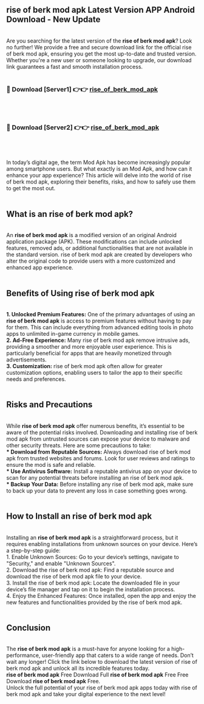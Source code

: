 ## rise of berk mod apk Latest Version APP Android Download - New Update
<br>
Are you searching for the latest version of the <strong>rise of berk mod apk</strong>? Look no further! We provide a free and secure download link for the official rise of berk mod apk, ensuring you get the most up-to-date and trusted version. Whether you're a new user or someone looking to upgrade, our download link guarantees a fast and smooth installation process.
<br>
<br>
<h3>🔴 Download [Server1] 👉👉 <a href="https://modyolo.store/rise+of+berk+mod+apk">rise_of_berk_mod_apk</a></h3><br>
<br>
<h3>🔴 Download [Server2] 👉👉 <a href="https://modyolo.store/rise+of+berk+mod+apk">rise_of_berk_mod_apk</a></h3><br>
<br>
<br>
In today’s digital age, the term Mod Apk has become increasingly popular among smartphone users. But what exactly is an Mod Apk, and how can it enhance your app experience? This article will delve into the world of rise of berk mod apk, exploring their benefits, risks, and how to safely use them to get the most out.
<br>
<br>
<h2>What is an rise of berk mod apk?</h2>
<br>
An <strong>rise of berk mod apk</strong> is a modified version of an original Android application package (APK). These modifications can include unlocked features, removed ads, or additional functionalities that are not available in the standard version. rise of berk mod apk are created by developers who alter the original code to provide users with a more customized and enhanced app experience.
<br>
<br>
<h2>Benefits of Using rise of berk mod apk</h2>
<br>
<strong> 1. Unlocked Premium Features:</strong> One of the primary advantages of using an <strong>rise of berk mod apk</strong> is access to premium features without having to pay for them. This can include everything from advanced editing tools in photo apps to unlimited in-game currency in mobile games.
<br>
<strong> 2. Ad-Free Experience:</strong> Many rise of berk mod apk remove intrusive ads, providing a smoother and more enjoyable user experience. This is particularly beneficial for apps that are heavily monetized through advertisements.
<br>
<strong> 3. Customization:</strong> rise of berk mod apk often allow for greater customization options, enabling users to tailor the app to their specific needs and preferences.
<br>
<br>
<h2>Risks and Precautions</h2>
<br>
While <strong>rise of berk mod apk</strong> offer numerous benefits, it’s essential to be aware of the potential risks involved. Downloading and installing rise of berk mod apk from untrusted sources can expose your device to malware and other security threats. Here are some precautions to take:
<br>
<strong> * Download from Reputable Sources:</strong> Always download rise of berk mod apk from trusted websites and forums. Look for user reviews and ratings to ensure the mod is safe and reliable.
<br>
<strong> * Use Antivirus Software:</strong> Install a reputable antivirus app on your device to scan for any potential threats before installing an rise of berk mod apk.
<br>
<strong> * Backup Your Data:</strong> Before installing any rise of berk mod apk, make sure to back up your data to prevent any loss in case something goes wrong.
<br>
<br>
<h2>How to Install an rise of berk mod apk</h2>
<br>
Installing an <strong>rise of berk mod apk</strong> is a straightforward process, but it requires enabling installations from unknown sources on your device. Here’s a step-by-step guide:
<br>
 1. Enable Unknown Sources: Go to your device’s settings, navigate to "Security," and enable "Unknown Sources".
<br>
 2. Download the rise of berk mod apk: Find a reputable source and download the rise of berk mod apk file to your device.
<br>
 3. Install the rise of berk mod apk: Locate the downloaded file in your device’s file manager and tap on it to begin the installation process.
<br>
 4. Enjoy the Enhanced Features: Once installed, open the app and enjoy the new features and functionalities provided by the rise of berk mod apk.
<br>
<br>
<h2><strong>Conclusion</strong></h2>
<br>
The <strong>rise of berk mod apk</strong> is a must-have for anyone looking for a high-performance, user-friendly app that caters to a wide range of needs. Don’t wait any longer! Click the link below to download the latest version of rise of berk mod apk and unlock all its incredible features today.
<br>
<strong>rise of berk mod apk</strong> Free Download Full <strong>rise of berk mod apk</strong> Free Free Download <strong>rise of berk mod apk</strong> Free.
<br>
Unlock the full potential of your rise of berk mod apk apps today with rise of berk mod apk and take your digital experience to the next level!
